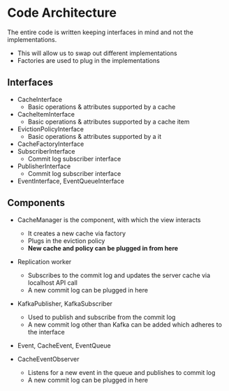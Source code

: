# Code Architecture

The entire code is written keeping interfaces in mind and not the implementations.
- This will allow us to swap out different implementations
- Factories are used to plug in the implementations

## Interfaces
- CacheInterface
  - Basic operations & attributes supported by a cache
- CacheItemInterface
  - Basic operations & attributes supported by a cache item
- EvictionPolicyInterface
  - Basic operations & attributes supported by a it
- CacheFactoryInterface
- SubscriberInterface
   - Commit log subscriber interface
- PublisherInterface
  - Commit log subscriber interface
- EventInterface, EventQueueInterface


## Components
- CacheManager is the component, with which the view interacts
  - It creates a new cache via factory
  - Plugs in the eviction policy
  - **New cache and policy can be plugged in from here**

- Replication worker
  - Subscribes to the commit log and updates the server cache via localhost API call
  - A new commit log can be plugged in here

- KafkaPublisher, KafkaSubscriber
  - Used to publish and subscribe from the commit log
  - A new commit log other than Kafka can be added which adheres to the interface
   
- Event, CacheEvent, EventQueue
- CacheEventObserver
  - Listens for a new event in the queue and publishes to commit log
  - A new commit log can be plugged in here